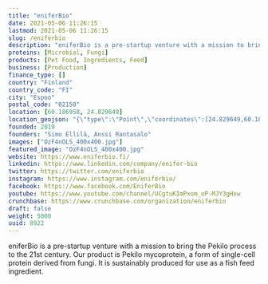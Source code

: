 ```yaml
---
title: "eniferBio"
date: 2021-05-06 11:26:15
lastmod: 2021-05-06 11:26:15
slug: /eniferbio
description: "eniferBio is a pre-startup venture with a mission to bring the Pekilo process to the 21st century. Our product is Pekilo mycoprotein, a form of single-cell protein derived from fungi. It is sustainably produced for use as a fish feed ingredient."
proteins: [Microbial, Fungi]
products: [Pet Food, Ingredients, Feed]
business: [Production]
finance_type: []
country: "Finland"
country_code: "FI"
city: "Espoo"
postal_code: "02150"
location: [60.186958, 24.829649]
location_geojson: "{\"type\":\"Point\",\"coordinates\":[24.829649,60.186958]}"
founded: 2019
founders: "Simo Ellilä, Anssi Rantasalo"
images: ["OzF4nOLS_400x400.jpg"]
featured_image: "OzF4nOLS_400x400.jpg"
website: https://www.eniferbio.fi/
linkedin: https://www.linkedin.com/company/enifer-bio
twitter: https://twitter.com/eniferbio
instagram: https://www.instagram.com/eniferbio/
facebook: https://www.facebook.com/EniferBio
youtube: https://www.youtube.com/channel/UCgtuKImPxom_oP-MJY3gHxw
crunchbase: https://www.crunchbase.com/organization/eniferbio
draft: false
weight: 5000
uuid: 8922
---
```

eniferBio is a pre-startup venture with a mission to bring the Pekilo process to the 21st century. Our product is Pekilo mycoprotein, a form of single-cell protein derived from fungi. It is sustainably produced for use as a fish feed ingredient.
